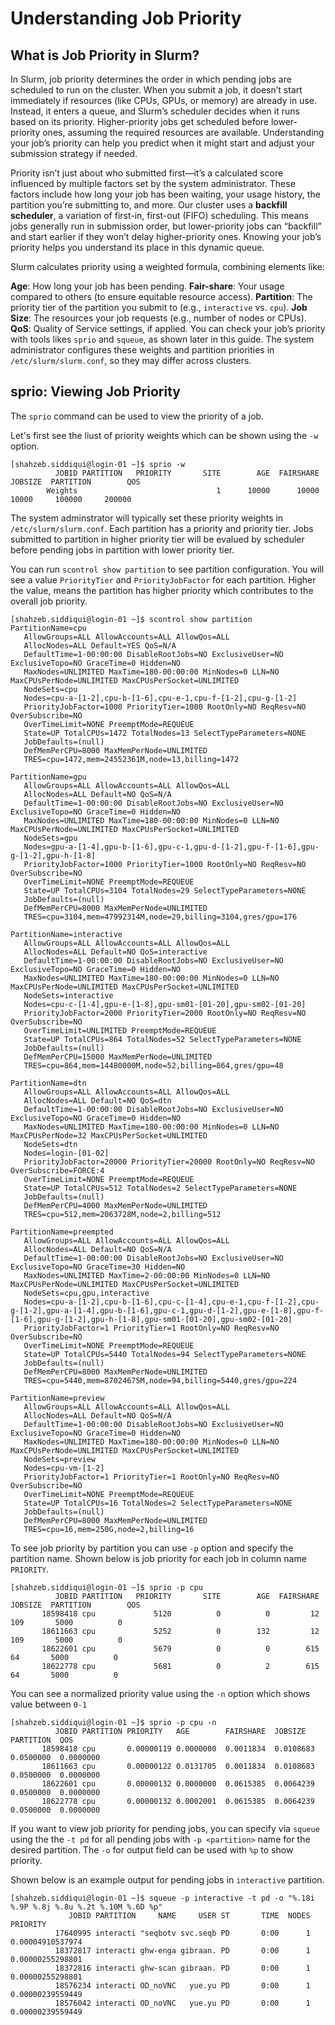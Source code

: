 # Understanding Job Priority

## What is Job Priority in Slurm?

In Slurm, job priority determines the order in which pending jobs are scheduled to run on the cluster. 
When you submit a job, it doesn’t start immediately if resources 
(like CPUs, GPUs, or memory) are already in use. Instead, it enters a queue,
and Slurm’s scheduler decides when it runs based on its priority. Higher-priority jobs 
get scheduled before lower-priority ones, assuming the required resources are available. 
Understanding your job’s priority can help you predict when it might start and adjust your
submission strategy if needed.

Priority isn’t just about who submitted first—it’s a calculated score influenced by 
multiple factors set by the system administrator. These factors include how long your 
job has been waiting, your usage history, the partition you’re submitting to, and more.
Our cluster uses a **backfill scheduler**, a variation of first-in, first-out (FIFO) 
scheduling. This means jobs generally run in submission order, but lower-priority 
jobs can “backfill” and start earlier if they won’t delay higher-priority ones. 
Knowing your job’s priority helps you understand its place in this dynamic queue.

Slurm calculates priority using a weighted formula, combining elements like:

**Age**: How long your job has been pending.
**Fair-share**: Your usage compared to others (to ensure equitable resource access).
**Partition**: The priority tier of the partition you submit to (e.g., `interactive` vs. `cpu`).
**Job Size**: The resources your job requests (e.g., number of nodes or CPUs).
**QoS**: Quality of Service settings, if applied.
You can check your job’s priority with tools likes `sprio` and `squeue`, as shown later in this guide. 
The system administrator configures these weights and partition priorities in 
`/etc/slurm/slurm.conf`, so they may differ across clusters.

## sprio: Viewing Job Priority

The `sprio` command can be used to view the priority of a job.

Let's first see the liust of priority weights which can be shown using the `-w` option.


```console
[shahzeb.siddiqui@login-01 ~]$ sprio -w
          JOBID PARTITION   PRIORITY       SITE        AGE  FAIRSHARE    JOBSIZE  PARTITION        QOS
        Weights                               1      10000      10000      10000     100000     200000
```

The system adminstrator will typically set these priority weights in `/etc/slurm/slurm.conf`. Each partition
has a priority and priority tier. Jobs submitted to partition in higher priority tier will be evalued
by scheduler before pending jobs in partition with lower priority tier.

You can run `scontrol show partition` to see partition configuration. You will see a value
`PriorityTier` and `PriorityJobFactor` for each partition. Higher the value, means the 
partition has higher priority which contributes to the overall job priority.

```console
[shahzeb.siddiqui@login-01 ~]$ scontrol show partition
PartitionName=cpu
   AllowGroups=ALL AllowAccounts=ALL AllowQos=ALL
   AllocNodes=ALL Default=YES QoS=N/A
   DefaultTime=1-00:00:00 DisableRootJobs=NO ExclusiveUser=NO ExclusiveTopo=NO GraceTime=0 Hidden=NO
   MaxNodes=UNLIMITED MaxTime=180-00:00:00 MinNodes=0 LLN=NO MaxCPUsPerNode=UNLIMITED MaxCPUsPerSocket=UNLIMITED
   NodeSets=cpu
   Nodes=cpu-a-[1-2],cpu-b-[1-6],cpu-e-1,cpu-f-[1-2],cpu-g-[1-2]
   PriorityJobFactor=1000 PriorityTier=1000 RootOnly=NO ReqResv=NO OverSubscribe=NO
   OverTimeLimit=NONE PreemptMode=REQUEUE
   State=UP TotalCPUs=1472 TotalNodes=13 SelectTypeParameters=NONE
   JobDefaults=(null)
   DefMemPerCPU=8000 MaxMemPerNode=UNLIMITED
   TRES=cpu=1472,mem=24552361M,node=13,billing=1472

PartitionName=gpu
   AllowGroups=ALL AllowAccounts=ALL AllowQos=ALL
   AllocNodes=ALL Default=NO QoS=N/A
   DefaultTime=1-00:00:00 DisableRootJobs=NO ExclusiveUser=NO ExclusiveTopo=NO GraceTime=0 Hidden=NO
   MaxNodes=UNLIMITED MaxTime=180-00:00:00 MinNodes=0 LLN=NO MaxCPUsPerNode=UNLIMITED MaxCPUsPerSocket=UNLIMITED
   NodeSets=gpu
   Nodes=gpu-a-[1-4],gpu-b-[1-6],gpu-c-1,gpu-d-[1-2],gpu-f-[1-6],gpu-g-[1-2],gpu-h-[1-8]
   PriorityJobFactor=1000 PriorityTier=1000 RootOnly=NO ReqResv=NO OverSubscribe=NO
   OverTimeLimit=NONE PreemptMode=REQUEUE
   State=UP TotalCPUs=3104 TotalNodes=29 SelectTypeParameters=NONE
   JobDefaults=(null)
   DefMemPerCPU=8000 MaxMemPerNode=UNLIMITED
   TRES=cpu=3104,mem=47992314M,node=29,billing=3104,gres/gpu=176

PartitionName=interactive
   AllowGroups=ALL AllowAccounts=ALL AllowQos=ALL
   AllocNodes=ALL Default=NO QoS=interactive
   DefaultTime=1-00:00:00 DisableRootJobs=NO ExclusiveUser=NO ExclusiveTopo=NO GraceTime=0 Hidden=NO
   MaxNodes=UNLIMITED MaxTime=180-00:00:00 MinNodes=0 LLN=NO MaxCPUsPerNode=UNLIMITED MaxCPUsPerSocket=UNLIMITED
   NodeSets=interactive
   Nodes=cpu-c-[1-4],gpu-e-[1-8],gpu-sm01-[01-20],gpu-sm02-[01-20]
   PriorityJobFactor=2000 PriorityTier=2000 RootOnly=NO ReqResv=NO OverSubscribe=NO
   OverTimeLimit=UNLIMITED PreemptMode=REQUEUE
   State=UP TotalCPUs=864 TotalNodes=52 SelectTypeParameters=NONE
   JobDefaults=(null)
   DefMemPerCPU=15000 MaxMemPerNode=UNLIMITED
   TRES=cpu=864,mem=14480000M,node=52,billing=864,gres/gpu=48

PartitionName=dtn
   AllowGroups=ALL AllowAccounts=ALL AllowQos=ALL
   AllocNodes=ALL Default=NO QoS=dtn
   DefaultTime=1-00:00:00 DisableRootJobs=NO ExclusiveUser=NO ExclusiveTopo=NO GraceTime=0 Hidden=NO
   MaxNodes=UNLIMITED MaxTime=180-00:00:00 MinNodes=0 LLN=NO MaxCPUsPerNode=32 MaxCPUsPerSocket=UNLIMITED
   NodeSets=dtn
   Nodes=login-[01-02]
   PriorityJobFactor=20000 PriorityTier=20000 RootOnly=NO ReqResv=NO OverSubscribe=FORCE:4
   OverTimeLimit=NONE PreemptMode=REQUEUE
   State=UP TotalCPUs=512 TotalNodes=2 SelectTypeParameters=NONE
   JobDefaults=(null)
   DefMemPerCPU=4000 MaxMemPerNode=UNLIMITED
   TRES=cpu=512,mem=2063728M,node=2,billing=512

PartitionName=preempted
   AllowGroups=ALL AllowAccounts=ALL AllowQos=ALL
   AllocNodes=ALL Default=NO QoS=N/A
   DefaultTime=1-00:00:00 DisableRootJobs=NO ExclusiveUser=NO ExclusiveTopo=NO GraceTime=30 Hidden=NO
   MaxNodes=UNLIMITED MaxTime=2-00:00:00 MinNodes=0 LLN=NO MaxCPUsPerNode=UNLIMITED MaxCPUsPerSocket=UNLIMITED
   NodeSets=cpu,gpu,interactive
   Nodes=cpu-a-[1-2],cpu-b-[1-6],cpu-c-[1-4],cpu-e-1,cpu-f-[1-2],cpu-g-[1-2],gpu-a-[1-4],gpu-b-[1-6],gpu-c-1,gpu-d-[1-2],gpu-e-[1-8],gpu-f-[1-6],gpu-g-[1-2],gpu-h-[1-8],gpu-sm01-[01-20],gpu-sm02-[01-20]
   PriorityJobFactor=1 PriorityTier=1 RootOnly=NO ReqResv=NO OverSubscribe=NO
   OverTimeLimit=NONE PreemptMode=REQUEUE
   State=UP TotalCPUs=5440 TotalNodes=94 SelectTypeParameters=NONE
   JobDefaults=(null)
   DefMemPerCPU=8000 MaxMemPerNode=UNLIMITED
   TRES=cpu=5440,mem=87024675M,node=94,billing=5440,gres/gpu=224

PartitionName=preview
   AllowGroups=ALL AllowAccounts=ALL AllowQos=ALL
   AllocNodes=ALL Default=NO QoS=N/A
   DefaultTime=1-00:00:00 DisableRootJobs=NO ExclusiveUser=NO ExclusiveTopo=NO GraceTime=0 Hidden=NO
   MaxNodes=UNLIMITED MaxTime=180-00:00:00 MinNodes=0 LLN=NO MaxCPUsPerNode=UNLIMITED MaxCPUsPerSocket=UNLIMITED
   NodeSets=preview
   Nodes=cpu-vm-[1-2]
   PriorityJobFactor=1 PriorityTier=1 RootOnly=NO ReqResv=NO OverSubscribe=NO
   OverTimeLimit=NONE PreemptMode=REQUEUE
   State=UP TotalCPUs=16 TotalNodes=2 SelectTypeParameters=NONE
   JobDefaults=(null)
   DefMemPerCPU=8000 MaxMemPerNode=UNLIMITED
   TRES=cpu=16,mem=250G,node=2,billing=16
```

To see job priority by partition you can use `-p` option and specify the partition name.
Shown below is job priority for each job in column name `PRIORITY`. 

```
[shahzeb.siddiqui@login-01 ~]$ sprio -p cpu
          JOBID PARTITION   PRIORITY       SITE        AGE  FAIRSHARE    JOBSIZE  PARTITION        QOS
       18598418 cpu             5120          0          0         12        109       5000          0
       18611663 cpu             5252          0        132         12        109       5000          0
       18622601 cpu             5679          0          0        615         64       5000          0
       18622778 cpu             5681          0          2        615         64       5000          0
```

You can see a normalized priority value using the `-n` option which shows value between `0-1`

```console
[shahzeb.siddiqui@login-01 ~]$ sprio -p cpu -n
          JOBID PARTITION PRIORITY   AGE        FAIRSHARE  JOBSIZE    PARTITION  QOS
       18598418 cpu       0.00000119 0.0000000  0.0011834  0.0108683  0.0500000  0.0000000
       18611663 cpu       0.00000122 0.0131705  0.0011834  0.0108683  0.0500000  0.0000000
       18622601 cpu       0.00000132 0.0000000  0.0615385  0.0064239  0.0500000  0.0000000
       18622778 cpu       0.00000132 0.0002001  0.0615385  0.0064239  0.0500000  0.0000000
```


If you want to view job priority for pending jobs, you can specify via `squeue` using the 
the `-t pd` for all pending jobs with `-p <partition>` name for the desired partition. The `-o`
for output field can be used with `%p` to show priority.

Shown below is an example output for pending jobs in `interactive` partition.

```console
[shahzeb.siddiqui@login-01 ~]$ squeue -p interactive -t pd -o "%.18i %.9P %.8j %.8u %.2t %.10M %.6D %p"
             JOBID PARTITION     NAME     USER ST       TIME  NODES PRIORITY
          17640995 interacti "seqbotv svc.seqb PD       0:00      1 0.00004910537974
          18372817 interacti ghw-enga gibraan. PD       0:00      1 0.00000255298801
          18372816 interacti ghw-scan gibraan. PD       0:00      1 0.00000255298801
          18576234 interacti OD_noVNC   yue.yu PD       0:00      1 0.00000239559449
          18576042 interacti OD_noVNC   yue.yu PD       0:00      1 0.00000239559449
```


